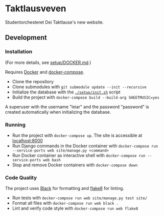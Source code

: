 # Taktlausveven

Studentorchesteret Dei Taktlause's new website.

## Development

### Installation

(For more details, see [setup/DOCKER.md](./setup/DOCKER.md).)

Requires [Docker](https://docs.docker.com/get-docker/) and [docker-compose](https://docs.docker.com/compose/install/).

- Clone the repository
- Clone submodules with `git submodule update --init --recursive`
- Initialize the database with the [`./setup/init.sh`](./setup/init.sh) script
- Build the project with `docker-compose build --build-arg SHEETMUSIC=yes`

A superuser with the username "leiar" and the password "password" is created automatically when initializing the database.

### Running

- Run the project with `docker-compose up`. The site is accessible at [localhost:8000](localhost:8000)
- Run Django commands in the Docker container with `docker-compose run --service-ports web site/manage.py <command>`
- Run Docker container as interactive shell with `docker-compose run --service-ports web bash`
- Stop and remove Docker containers with `docker-compose down`

### Code Quality

The project uses [Black](https://black.readthedocs.io/en/stable/) for formatting and [flake8](https://flake8.pycqa.org/en/latest/) for linting.

- Run tests with `docker-compose run web site/manage.py test site/`
- Format all files with `docker-compose run web black .`
- Lint and verify code style with `docker-compose run web flake8`
